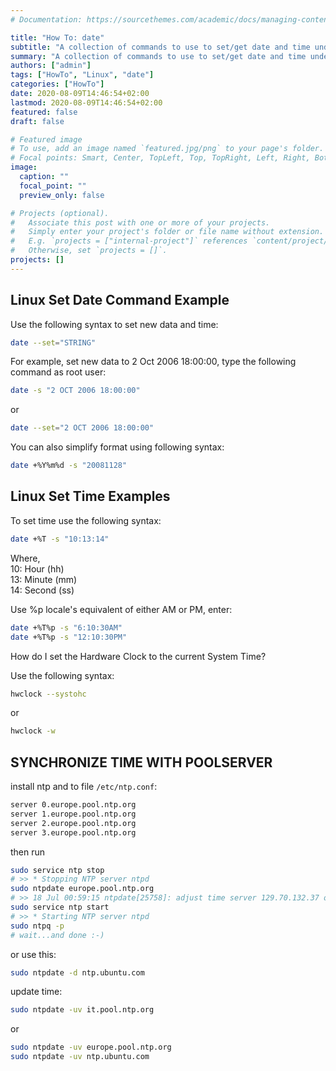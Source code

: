 ```yaml
---
# Documentation: https://sourcethemes.com/academic/docs/managing-content/

title: "How To: date"
subtitle: "A collection of commands to use to set/get date and time under Linux."
summary: "A collection of commands to use to set/get date and time under Linux."
authors: ["admin"]
tags: ["HowTo", "Linux", "date"]
categories: ["HowTo"]
date: 2020-08-09T14:46:54+02:00
lastmod: 2020-08-09T14:46:54+02:00
featured: false
draft: false

# Featured image
# To use, add an image named `featured.jpg/png` to your page's folder.
# Focal points: Smart, Center, TopLeft, Top, TopRight, Left, Right, BottomLeft, Bottom, BottomRight.
image:
  caption: ""
  focal_point: ""
  preview_only: false

# Projects (optional).
#   Associate this post with one or more of your projects.
#   Simply enter your project's folder or file name without extension.
#   E.g. `projects = ["internal-project"]` references `content/project/deep-learning/index.md`.
#   Otherwise, set `projects = []`.
projects: []
---
```


## Linux Set Date Command Example

Use the following syntax to set new data and time:

```bash
date --set="STRING"
```

For example, set new data to 2 Oct 2006 18:00:00, type the following command as root user:

```bash
date -s "2 OCT 2006 18:00:00"
```

or  

```bash
date --set="2 OCT 2006 18:00:00"
```

You can also simplify format using following syntax:  

```bash
date +%Y%m%d -s "20081128"
```

## Linux Set Time Examples  

To set time use the following syntax:  

```bash
date +%T -s "10:13:14"
```

Where,  
10: Hour (hh)  
13: Minute (mm)  
14: Second (ss)  

Use %p locale's equivalent of either AM or PM, enter:  

```bash
date +%T%p -s "6:10:30AM"
date +%T%p -s "12:10:30PM"
```

How do I set the Hardware Clock to the current System Time?  

Use the following syntax:  

```bash
hwclock --systohc
```

or  

```bash
hwclock -w
```

## SYNCHRONIZE TIME WITH POOLSERVER

install ntp and to file `/etc/ntp.conf`:

```bash
server 0.europe.pool.ntp.org
server 1.europe.pool.ntp.org
server 2.europe.pool.ntp.org
server 3.europe.pool.ntp.org
```

then run  

```bash
sudo service ntp stop
# >> * Stopping NTP server ntpd
sudo ntpdate europe.pool.ntp.org
# >> 18 Jul 00:59:15 ntpdate[25758]: adjust time server 129.70.132.37 offset 0.015345 sec
sudo service ntp start
# >> * Starting NTP server ntpd
sudo ntpq -p
# wait...and done :-)
```

or use this:  

```bash
sudo ntpdate -d ntp.ubuntu.com
```

update time:  

```bash
sudo ntpdate -uv it.pool.ntp.org
```

or  

```bash
sudo ntpdate -uv europe.pool.ntp.org
sudo ntpdate -uv ntp.ubuntu.com
```
